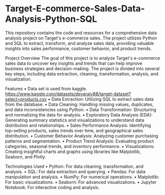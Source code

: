 # Target-E-commerce-Sales-Data-Analysis-Python-SQL
This repository contains the code and resources for a comprehensive data analysis project on Target's e-commerce sales. The project utilizes Python and SQL to extract, transform, and analyze sales data, providing valuable insights into sales performance, customer behavior, and product trends.

Project Overview
The goal of this project is to analyze Target's e-commerce sales data to uncover key insights and trends that can help improve business strategies and decision-making. The project is divided into several key steps, including data extraction, cleaning, transformation, analysis, and visualization.

Features
• Data set is used from kaggle. https://www.kaggle.com/datasets/devarajv88/target-dataset?select=products.csv
• Data Extraction: Utilizing SQL to extract sales data from the database.
• Data Cleaning: Handling missing values, duplicates, and data inconsistencies using Python.
• Data Transformation: Structuring and normalizing the data for analysis.
• Exploratory Data Analysis (EDA): Generating summary statistics and visualizations to understand data distribution and relationships.
• Sales Performance Analysis: Identifying top-selling products, sales trends over time, and geographical sales distribution.
• Customer Behavior Analysis: Analyzing customer purchasing patterns and segmentation.
• Product Trend Analysis: Evaluating product categories, seasonal trends, and inventory performance.
• Visualizations: Creating insightful charts and graphs using libraries like Matplotlib, Seaborn, and Plotly.

Technologies Used
• Python: For data cleaning, transformation, and analysis.
• SQL: For data extraction and querying.
• Pandas: For data manipulation and analysis.
• NumPy: For numerical operations.
• Matplotlib: For basic visualizations.
• Seaborn: For advanced visualizations.
• Jupyter Notebook: For interactive coding and analysis.
